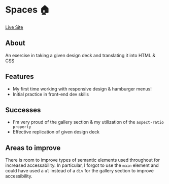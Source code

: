 # Spaces 🏠
<a href="https://itsoliviasparks.github.io/spaces/">Live Site</a>

## About
An exercise in taking a given design deck and translating it into HTML & CSS

## Features
- My first time working with responsive design & hamburger menus!
- Initial practice in front-end dev skills

## Successes
- I'm very proud of the gallery section & my utilization of the `aspect-ratio property`
- Effective replication of given design deck

## Areas to improve
There is room to improve types of semantic elements used throughout for increased accessability. In particular, I forgot to use the `main` element and could have used a `ul` instead of a `div` for the gallery section to improve accessibility.
